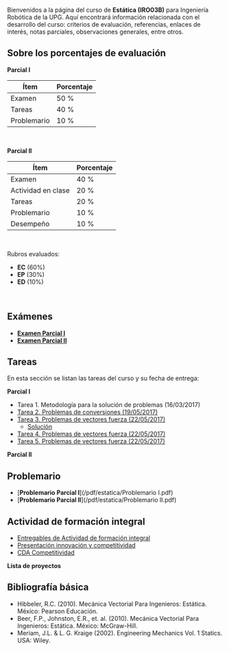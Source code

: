 <!-- 
.. title: Estática 3B
.. slug: estatica-3b
.. date: 2017-05-07 11:04:34 UTC-05:00
.. tags: 
.. category: 
.. link: 
.. description: 
.. type: text
-->

Bienvenidos a la página del curso de **Estática (IRO03B)** para Ingeniería Robótica de la UPG.
Aquí encontrará información relacionada con el desarrollo del curso: criterios de evaluación, referencias, 
enlaces de interés, notas parciales, observaciones generales, entre otros.


## Sobre los porcentajes de evaluación

**Parcial I**

| **Ítem** | **Porcentaje** |
|----|----|
| Examen | 50 % |
| Tareas | 40 % |
| Problemario | 10 % |

<br>

**Parcial II**

| **Ítem** | **Porcentaje** |
|----|----|
| Examen | 40 % |
| Actividad en clase | 20 % |
| Tareas | 20 % |
| Problemario | 10 % |
| Desempeño | 10 % |

<br>

Rubros evaluados:

* **EC** (60%)
* **EP** (30%)
* **ED** (10%)

<br>

## Exámenes 

* [**Examen Parcial I**](/pdf/estatica/examen-i-b.pdf)
* [**Examen Parcial II**](/pdf/estatica/examen-ii-b.pdf)



## Tareas 

En esta sección se listan las tareas del curso y su fecha de entrega:

**Parcial I**

* Tarea 1. Metodología para la solución de problemas (16/03/2017)
* [Tarea 2. Problemas de conversiones (19/05/2017)](/pdf/estatica/T2.pdf)
* [Tarea 3. Problemas de vectores fuerza (22/05/2017)](/pdf/estatica/T3.pdf)
    - [Solución](/pdf/estatica/T3-SOL.pdf)
* [Tarea 4. Problemas de vectores fuerza (22/05/2017)](/pdf/estatica/T4.pdf)
* [Tarea 5. Problemas de vectores fuerza (22/05/2017)](/pdf/estatica/T5.pdf)

**Parcial II**



<!-- **¿Cómo se calificarán las tareas?**

La aportación de cada tarea a la calificación parcial será de forma equitativa, a menos que se especifique 
de forma explícita una ponderación diferente.

Enseguida, se listan los puntos tomados en cuenta para asignar una calificación a las tareas y su correspondiente 
ponderación: 

* Presentación (10)
* Estructura (10)
* Contenido (60)
* Redacción y ortografía (10)
* Referencias (10)

En lo subsiguiente se describen los puntos anteriores: 

* **Presentación**: Todo lo relativo con el formato del documento: márgenes, distribución de espacios, colores, fuentes utilizadas, etc.
* **Estructura**: Manera en la que se distribuye el contenido: temas y subtemas u otro tipo de ítems necesarios para comunicar las ideas planteadas de manera efectiva.
* **Contenido**: Referente a la información contenida en el trabajo, sobre todo que esta corresponda con lo que se ha pedido.
* **Redacción y ortografía**: Autodescriptivo.
* **Referencias**:  Se califica dependiendo el estilo y claridad de las referencias incluidas.

> *En el caso que la tarea corresponda a la resolución de ejercicios, la calificación estará basada en el procedimiento y solución del mismo.* -->


## Problemario

* [**Problemario Parcial I**](/pdf/estatica/Problemario I.pdf)
* [**Problemario Parcial II**](/pdf/estatica/Problemario II.pdf)

## Actividad de formación integral

* [Entregables de Actividad de formación integral](/pdf/estatica/AFI.pdf)
* [Presentación innovación y competitividad](http://www.upgto.edu.mx/docs/mfi/c3/competitividad/anexo_innovacion_competitividad.pdf)
* [CDA Competitividad](http://www.upgto.edu.mx/docs/mfi/c3/competitividad/CDA_competitividad.pdf)

**Lista de proyectos**


## Bibliografía básica

* Hibbeler, R.C. (2010). Mecánica Vectorial Para Ingenieros: Estática. México: Pearson Educación.
* Beer, F.P., Johnston, E.R., et. al. (2010). Mecánica Vectorial Para Ingenieros: Estática. México: McGraw-Hill.
* Meriam, J.L. & L. G. Kraige (2002). Engineering Mechanics Vol. 1 Statics. USA: Wiley.